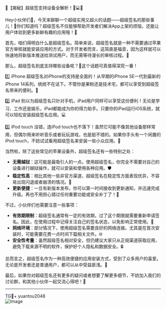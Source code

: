 🌟【揭秘】超级签支持设备全解析！📱💻🔧

Hey小伙伴们👋，今天来聊聊一个超级实用又超火的话题——超级签名的那些事儿！🎉你们知道吗？超级签名不仅能够帮助开发者们解决App上架的烦恼，还能让用户体验到更多新鲜有趣的应用哦！🚀

首先，咱们得明白什么是超级签名。简单来说，超级签名就是一种不需要通过苹果官方审核就能安装应用的方式。对于开发者而言，这简直是福音，因为这样就可以快速地将新版本推送给测试用户，而无需等待漫长的审核过程。🌈

那么，超级签名到底支持哪些设备呢？🤔这个话题可真值得深究一番！

1️⃣ iPhone
超级签名对iPhone的支持是全面的！从早期的iPhone SE一代到最新的iPhone 14系列，统统不在话下。不管你是果粉还是技术宅，都可以享受到超级签名带来的便利。📱

2️⃣ iPad
别以为超级签名只针对手机，iPad用户同样可以享受这份便利！无论是学习、工作还是娱乐，iPad都能成为你的得力助手。只要你的iPad运行iOS系统，就可以轻松安装超级签名应用。💻

3️⃣ iPod touch
没错，连iPod touch也不落下！虽然它可能不像其他设备那样常用，但偶尔用来听听音乐或者玩玩游戏，也是挺不错的。如果你手头有一个闲置的iPod touch，不妨试试看用超级签名来安装一些小众应用。🎵

当然啦，除了这些常见的苹果设备外，超级签名还有一些特别之处：
- **无需越狱**：这可能是最吸引人的一点。使用超级签名，你完全不需要对自己的设备进行越狱操作，就可以安装和使用各种应用。🛡️
- **稳定性高**：相比其他一些非官方渠道，超级签名在稳定性方面表现优异，不容易出现闪退或者崩溃的情况。🔧
- **更新便捷**：一旦有新版本发布，你可以第一时间接收到更新通知，并迅速完成升级。再也不用担心错过任何重要功能或安全补丁了！🔄

不过，小伙伴们也需要注意一些事项：
- **有效期限制**：超级签名通常有一定的有效期，过了这个期限就需要重新申请签名。因此，在使用过程中记得关注自己的签名状态，以免影响正常使用。📅
- **网络环境**：部分情况下，使用超级签名需要良好的网络连接。尤其是在首次安装时，可能需要花费一点时间下载相关文件。🌐
- **安全性考量**：虽然超级签名相对安全，但仍建议大家只从正规渠道获取应用，避免下载来源不明的软件，保护好个人隐私和数据安全。🔒

总而言之，超级签名作为一种高效便捷的应用安装方式，受到了众多用户的喜爱。无论是开发者还是普通用户，都可以从中受益匪浅。🌈

最后，如果你对超级签名还有更多的疑问或者想要了解更多细节，不妨加入我们的讨论群，和其他小伙伴一起交流心得吧！📖

---

TG💪+ yuantou2048  
![Image](https://github.com/user-attachments/assets/b096be7b-4918-425d-a280-69484dc5cd6f)
